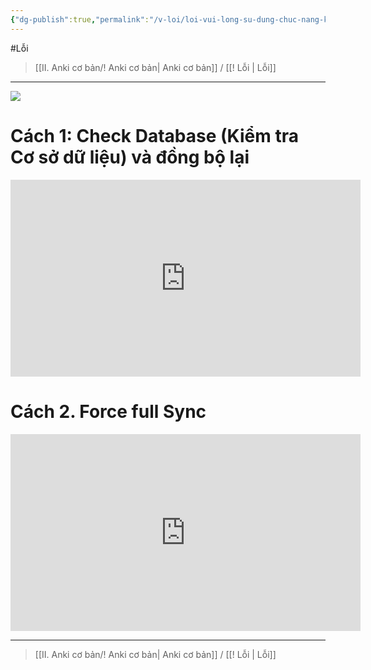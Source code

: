 ```yaml
---
{"dg-publish":true,"permalink":"/v-loi/loi-vui-long-su-dung-chuc-nang-kiem-tra-co-so-du-lieu-check-database/","noteIcon":""}
---
```


#Lỗi

> [[II. Anki cơ bản/! Anki cơ bản\| Anki cơ bản]] / [[! Lỗi \| Lỗi]]

___

![](https://i.imgur.com/NQTkJEb.png)


# Cách 1: Check Database (Kiểm tra Cơ sở dữ liệu) và đồng bộ lại

<iframe width="560" height="315" src="https://www.youtube.com/embed/G8mR15qwBUs" title="YouTube video player" frameborder="0" allow="accelerometer; autoplay; clipboard-write; encrypted-media; gyroscope; picture-in-picture; web-share" allowfullscreen></iframe>

# Cách 2. Force full Sync


<iframe width="560" height="315" src="https://www.youtube.com/embed/xht_LNfUpo8" title="YouTube video player" frameborder="0" allow="accelerometer; autoplay; clipboard-write; encrypted-media; gyroscope; picture-in-picture; web-share" allowfullscreen></iframe>

___

> [[II. Anki cơ bản/! Anki cơ bản\| Anki cơ bản]] / [[! Lỗi \| Lỗi]]
